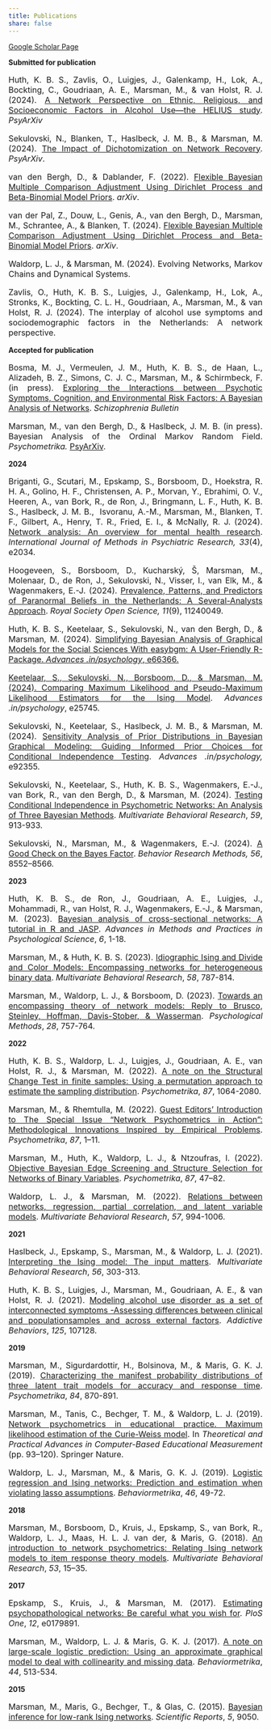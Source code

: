 ```yaml
---
title: Publications
share: false
---
```


[Google Scholar Page](https://scholar.google.com/citations?hl=en&user=dQZr3gcAAAAJ)

**Submitted for publication**

<p style="font-size:medium;text-align:justify">Huth, K. B. S., Zavlis, O., Luigjes, J., Galenkamp, H., Lok, A., Bockting, C., Goudriaan, A. E., Marsman, M., & van Holst, R. J. (2024). <a href = "https://psyarxiv.com/e9bgq/">A Network Perspective on Ethnic, Religious, and Socioeconomic Factors in Alcohol Use—the HELIUS study</a>. <em>PsyArXiv</em></p>

<p style="font-size:medium;text-align:justify">Sekulovski, N., Blanken, T., Haslbeck, J. M. B., & Marsman, M. (2024). <a href = "https://doi.org/10.31234/osf.io/93nxp"> The Impact of Dichotomization on Network Recovery</a>. <em>PsyArXiv</em>.</p>

<p style="font-size:medium;text-align:justify">van den Bergh, D., & Dablander, F. (2022). <a href= "https://arxiv.org/abs/2208.07086">Flexible Bayesian Multiple Comparison Adjustment Using Dirichlet Process and Beta-Binomial Model Priors</a>. <em>arXiv</em>.<p>
  
<p style="font-size:medium;text-align:justify">van der Pal, Z., Douw, L., Genis, A., van den Bergh, D., Marsman, M., Schrantee, A., & Blanken, T. (2024). <a href= "https://osf.io/preprints/psyarxiv/yhfwp">Flexible Bayesian Multiple Comparison Adjustment Using Dirichlet Process and Beta-Binomial Model Priors</a>. <em>arXiv</em>.<p>

<p style="font-size:medium;text-align:justify">Waldorp, L. J., & Marsman, M. (2024). Evolving Networks, Markov Chains and Dynamical Systems.

<p style="font-size:medium;text-align:justify">Zavlis, O., Huth, K. B. S., Luigjes, J., Galenkamp, H., Lok, A., Stronks, K., Bockting, C. L. H., Goudriaan, A., Marsman, M., & van Holst, R. J. (2024). The interplay of alcohol use symptoms and sociodemographic factors in the Netherlands: A network perspective.

**Accepted for publication**

<p style="font-size:medium;text-align:justify">Bosma, M. J., Vermeulen, J. M., Huth, K. B. S., de Haan, L., Alizadeh, B. Z., Simons, C. J. C., Marsman, M., & Schirmbeck, F. (in press). <a href = https://doi.org/10.1093/schbul/sbae174>Exploring the Interactions between Psychotic Symptoms, Cognition, and Environmental Risk Factors: A Bayesian Analysis of Networks</a>. <em>Schizophrenia Bulletin</em></p>

<p style="font-size:medium;text-align:justify">Marsman, M., van den Bergh, D., & Haslbeck, J. M. B. (in press). Bayesian Analysis of the Ordinal Markov Random Field. <em>Psychometrika.</em> <a href = "https://psyarxiv.com/ukwrf/">PsyArXiv</a>.</p> 

**2024**
<p style="font-size:medium;text-align:justify">
Briganti, G., Scutari, M., Epskamp, S., Borsboom, D., Hoekstra, R. H. A., Golino, H. F., Christensen, A. P., Morvan, Y., Ebrahimi, O. V., Heeren, A., van Bork, R., de Ron, J., Bringmann, L. F., Huth, K. B. S., Haslbeck, J. M. B.,  Isvoranu, A.-M., Marsman, M., Blanken, T. F., Gilbert, A., Henry, T. R., Fried, E. I., & McNally, R. J. (2024). <a href = "https://dx.doi.org/10.1002/mpr.2034"> Network analysis: An overview for mental health research</a>. <em>International Journal of Methods in Psychiatric Research, 33</em>(4), e2034.</p>

<p style="font-size:medium;text-align:justify">Hoogeveen, S., Borsboom, D., Kucharský, Š, Marsman, M., Molenaar, D., de Ron, J., Sekulovski, N., Visser, I., van Elk, M., & Wagenmakers, E.-J. (2024). <a href = "https://royalsocietypublishing.org/doi/10.1098/rsos.240049"> Prevalence, Patterns, and Predictors of Paranormal Beliefs in the Netherlands: A Several-Analysts Approach</a>. <em>Royal Society Open Science, 11</em>(9), 11240049.</p>

<p style="font-size:medium;text-align:justify"> Huth, K. B. S., Keetelaar, S., Sekulovski, N., van den Bergh, D., & Marsman, M. (2024). <a href = "https://doi.org/10.56296/aip00010"> Simplifying Bayesian Analysis of Graphical Models for the Social Sciences With easybgm: A User-Friendly R-Package. <em>Advances .in/psychology</em>, e66366.</p>

<p style="font-size:medium;text-align:justify">Keetelaar, S., Sekulovski, N., Borsboom, D., & Marsman, M. (2024). <a href = "https://advances.in/psychology/10.56296/aip00013/"> Comparing Maximum Likelihood and Pseudo-Maximum Likelihood Estimators for the Ising Model</a>. <em>Advances .in/psychology</em>, e25745.</p>

<p style="font-size:medium;text-align:justify">Sekulovski, N., Keetelaar, S., Haslbeck, J. M. B., & Marsman, M. (2024). <a href = "https://psyarxiv.com/6m7ca/"> Sensitivity Analysis of Prior Distributions in Bayesian Graphical Modeling: Guiding Informed Prior Choices for Conditional Independence Testing</a>. <em>Advances .in/psychology,</em> e92355.</p>

<p style="font-size:medium;text-align:justify">Sekulovski, N., Keetelaar, S., Huth, K. B. S., Wagenmakers, E.-J., van Bork, R., van den Bergh, D., & Marsman, M. (2024). <a href = "https://www.tandfonline.com/doi/full/10.1080/00273171.2024.2345915">Testing Conditional Independence in Psychometric Networks: An Analysis of Three Bayesian Methods</a>. <em>Multivariate Behavioral Research</em>, <em>59</em>, 913-933.</p>

<p style="font-size:medium;text-align:justify">Sekulovski, N., Marsman, M., & Wagenmakers, E.-J. (2024). <a href = "https://link.springer.com/article/10.3758/s13428-024-02491-4"> A Good Check on the Bayes Factor</a>. <em>Behavior Research Methods, 56</em>, 8552–8566.</p>


**2023**

<p style="font-size:medium;text-align:justify">Huth, K. B. S., de Ron, J., Goudriaan, A. E., Luigjes, J., Mohammadi, R., van Holst, R. J., Wagenmakers, E.-J., & Marsman, M. (2023). <a href = "https://doi.org/10.1177/25152459231193334">Bayesian analysis of cross-sectional networks: A tutorial in R and JASP</a>. <em>Advances in Methods and Practices in Psychological Science</em>, <em>6</em>, 1-18.</p>

<p style="font-size:medium;text-align:justify">Marsman, M., & Huth, K. B. S. (2023). <a href = "https://doi.org/10.1080/00273171.2022.2135089">Idiographic Ising and Divide and Color Models: Encompassing networks for heterogeneous binary data</a>. <em>Multivariate Behavioral Research</em>, <em>58</em>, 787-814.</p>

<p style="font-size:medium;text-align:justify">Marsman, M., Waldorp, L. J., & Borsboom, D. (2023). <a href = "https://doi.org/10.31234/osf.io/n98qt">Towards an encompassing theory of network models: Reply to Brusco, Steinley, Hoffman, Davis-Stober, & Wasserman</a>. <em>Psychological Methods</em>, <em>28</em>, 757-764. </p>


**2022**

<p style="font-size:medium;text-align:justify">Huth, K. B. S., Waldorp, L. J., Luigjes, J., Goudriaan, A. E., van Holst, R. J., & Marsman, M. (2022). <a href = "https://link.springer.com/article/10.1007/s11336-021-09834-6">A note on the Structural Change Test in finite samples: Using a permutation approach to estimate the sampling distribution</a>. <em>Psychometrika</em>, <em>87</em>, 1064-2080.</p>

<p style="font-size:medium;text-align:justify">Marsman, M., & Rhemtulla, M. (2022). <a href = "https://doi.org/10.1007/s11336-022-09861-x">
Guest Editors’ Introduction to The Special Issue “Network Psychometrics in Action”: Methodological Innovations Inspired by Empirical Problems</a>. <em>Psychometrika</em>, <em>87</em>, 1–11.</p>

<p style="font-size:medium;text-align:justify">Marsman, M., Huth, K., Waldorp, L. J., & Ntzoufras, I. (2022). <a href ="https://doi.org/10.1007/s11336-022-09848-8">Objective Bayesian Edge Screening and Structure Selection for Networks of Binary Variables</a>. <em>Psychometrika</em>, <em>87</em>, 47–82.</p> 

<p style="font-size:medium;text-align:justify">Waldorp, L. J., & Marsman, M. (2022). <a href = "https://www.tandfonline.com/doi/full/10.1080/00273171.2021.1938959"> Relations between networks, regression, partial correlation, and latent variable models</a>. <em>Multivariate Behavioral Research</em>, <em>57</em>, 994-1006.</p>


**2021**
<p style="font-size:medium;text-align:justify">Haslbeck, J., Epskamp, S., Marsman, M., & Waldorp, L. J. (2021). <a href = "https://www.tandfonline.com/doi/full/10.1080/00273171.2020.1730150">Interpreting the Ising model: The input matters</a>. <em>Multivariate Behavioral Research</em>, <em>56</em>, 303-313.</p>

<p style="font-size:medium;text-align:justify">Huth, K. B. S., Luigjes, J., Marsman, M., Goudriaan, A. E., & van Holst, R. J. (2021). <a href= "https://doi.org/10.1016/j.addbeh.2021.107128">Modeling alcohol use disorder as a set of interconnected symptoms -Assessing differences between clinical and populationsamples and across external factors</a>. <em>Addictive Behaviors</em>, <em>125</em>, 107128. </p>


**2019**
<p style="font-size:medium;text-align:justify">Marsman, M., Sigurdardottir, H., Bolsinova, M., & Maris, G. K. J. (2019). <a href = "https://doi.org/10.1007/s11336-019-09668-3">Characterizing the manifest probability distributions of three latent trait models for accuracy and response time</a>. <em>Psychometrika</em>, <em>84</em>, 870-891.</p>

<p style="font-size:medium;text-align:justify">Marsman, M., Tanis, C., Bechger, T. M., & Waldorp, L. J. (2019). <a href="https://link.springer.com/chapter/10.1007/978-3-030-18480-3_5">
Network psychometrics in educational practice. Maximum likelihood estimation of the Curie-Weiss model</a>. In <em>Theoretical and Practical Advances in Computer-Based Educational Measurement</em> (pp. 93–120). Springer Nature.</p>

<p style="font-size:medium;text-align:justify">Waldorp, L. J., Marsman, M., & Maris, G. K. J. (2019). <a href ="https://doi.org/10.1007/s41237-018-0061-0">Logistic regression and Ising networks: Prediction and estimation when violating lasso assumptions</a>. <em>Behaviormetrika</em>, <em>46</em>, 49-72.</p>


**2018**
<p style="font-size:medium;text-align:justify"> Marsman, M., Borsboom, D., Kruis, J., Epskamp, S., van Bork, R., Waldorp, L. J., Maas, H. L. J. van der,
& Maris, G. (2018). <a href = "https://doi.org/10.1080/00273171.2017.1379379">An introduction to network psychometrics: Relating Ising network models to item response theory models</a>. <em>Multivariate Behavioral Research</em>, <em>53</em>, 15–35.</p>


**2017**
<p style="font-size:medium;text-align:justify">Epskamp, S., Kruis, J., & Marsman, M. (2017). <a href="https://doi.org/10.1371/journal.pone.0179891">Estimating psychopathological networks: Be careful what you wish for</a>. <em>PloS One</em>, <em>12</em>, e0179891.</p>
  
<p style="font-size:medium;text-align:justify">Marsman, M., Waldorp, L. J. & Maris, G. K. J. (2017). <a href="http://dx.doi.org/10.1007/s41237-017-0024-x">A note on large-scale logistic prediction: Using an approximate graphical model to deal with collinearity and missing data</a>. <em>Behaviormetrika</em>, <em>44</em>, 513-534.</p>


**2015**
<p style="font-size:medium;text-align:justify"> Marsman, M., Maris, G., Bechger, T., & Glas, C. (2015). <a href = "https://doi.org/10.1038/srep09050">Bayesian inference for low-rank Ising networks</a>. <em>Scientific Reports</em>, <em>5</em>, 9050.</p>
